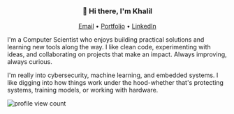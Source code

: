 <h3 align="center">👋 Hi there, I'm Khalil</h3>

<p align="center">
  <a href="mailto:kek.barid.01@gmail.com">Email</a> •
  <a href="https://www.linkedin.com/in/khalil002/">Portfolio</a> •
  <a href="https://www.linkedin.com/in/khalil002/">LinkedIn</a>
</p>

I'm a Computer Scientist who enjoys building practical solutions and learning new tools along the way. I like clean code, experimenting with ideas, and collaborating on projects that make an impact. Always improving, always curious. 

I'm really into cybersecurity, machine learning, and embedded systems. I like digging into how things work under the hood-whether that's protecting systems, training models, or working with hardware.

![profile view count](https://komarev.com/ghpvc/?username=khalil002)
